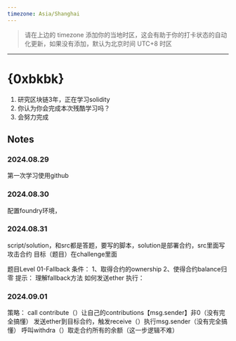 ```yaml
---
timezone: Asia/Shanghai
---
```


> 请在上边的 timezone 添加你的当地时区，这会有助于你的打卡状态的自动化更新，如果没有添加，默认为北京时间 UTC+8 时区


---

# {0xbkbk}

1. 研究区块链3年，正在学习solidity
2. 你认为你会完成本次残酷学习吗？
3. 会努力完成

## Notes

<!-- Content_START -->
### 2024.08.29
第一次学习使用github

### 2024.08.30
配置foundry环境，

### 2024.08.31
script/solution，和src都是答题，要写的脚本，solution是部署合约，src里面写攻击合约
目标（题目）在challenge里面

题目Level 01-Fallback
条件：
  1、取得合约的ownership
  2、使得合约balance归零
提示：
  理解fallback方法
  如何发送ether
执行：

### 2024.09.01
  策略：
    call contribute（）让自己的contributions【msg.sender】非0（没有完全搞懂）
    发送ether到目标合约，触发receive（）执行msg.sender（没有完全搞懂）
    呼叫withdra（）取走合约所有的余额（这一步逻辑不难）
  





<!-- Content_END -->
